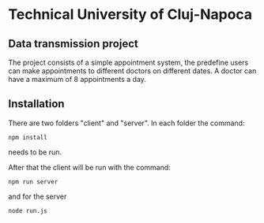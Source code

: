 #  Technical University of Cluj-Napoca 
## Data transmission project
The project consists of a simple appointment system, the predefine users can make appointments to different doctors on different dates.
A doctor can have a maximum of 8 appointments a day.

## Installation 
There are two folders "client" and "server". In each folder the command:
```
npm install
```
needs to be run.

After that the client will be run with the command:
```
npm run server
``` 
and for the server 
```
node run.js
```
